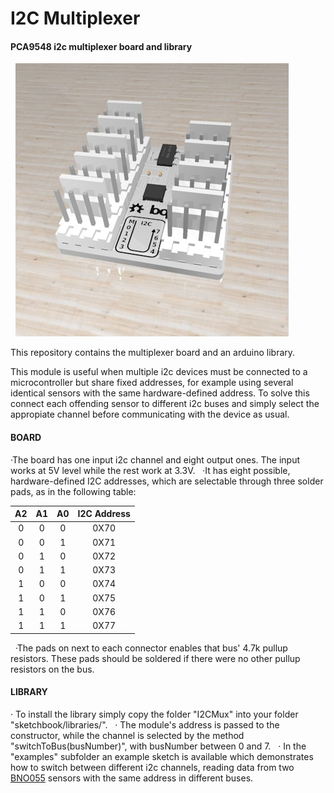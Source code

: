 # I2C Multiplexer
#### PCA9548 i2c multiplexer board and library

&nbsp;
![board](Board/3D/I2CMux.jpg)

This repository contains the multiplexer board and  an arduino library. 

This module is useful when multiple i2c devices must be connected to a microcontroller but share fixed addresses, for example using several identical sensors with the same hardware-defined address. To solve this connect each offending sensor to different i2c buses and simply select the appropiate channel before communicating with the device as usual.


#### BOARD

·The board has one input i2c channel and eight output ones. The input works at 5V level while the rest work at 3.3V.
&nbsp;
·It has eight possible, hardware-defined I2C addresses, which are selectable through three solder pads, as in the following table:


| A2 | A1 | A0 | I2C Address |
| :---: | :---: | :---: | :---------: |
| 0  | 0  | 0  |    0X70     |
| 0  | 0  | 1  |    0X71     |
| 0  | 1  | 0  |    0X72     |
| 0  | 1  | 1  |    0X73     |
| 1  | 0  | 0  |    0X74     |
| 1  | 0  | 1  |    0X75     |
| 1  | 1  | 0  |    0X76     |
| 1  | 1  | 1  |    0X77     |

&nbsp;
·The pads on next to each connector enables that bus' 4.7k pullup resistors. These pads should be soldered if there were no other pullup resistors on the bus.
&nbsp;

#### LIBRARY

· To install the library simply copy the folder "I2CMux" into your folder "sketchbook/libraries/".
&nbsp;
· The module's address is passed to the constructor, while the channel is selected by the method "switchToBus(busNumber)", with busNumber between 0 and 7.
&nbsp;
· In the "examples" subfolder an example sketch is available which demonstrates how to switch between different i2c channels, reading data from two [BNO055](https://github.com/bqlabs/BNO055) sensors with the same address in different buses.
